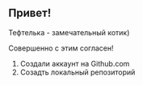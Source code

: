 ## Привет!

Тефтелька - замечательный котик)

Совершенно с этим согласен!

1. Создали аккаунт на Github.com
2. Созадть локальный репозиторий
